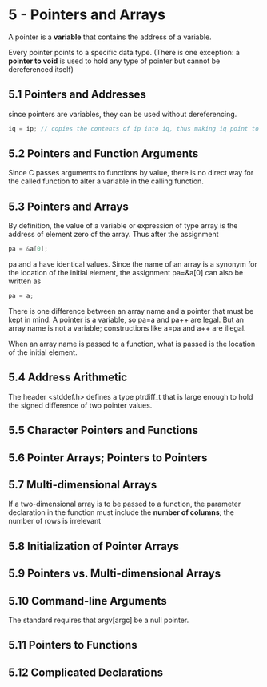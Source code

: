 # 5 - Pointers and Arrays

A pointer is a **variable** that contains the address of a variable.

Every pointer points to a specific data type. (There is one exception: a **pointer to void** is used to hold any type of pointer but cannot be dereferenced itself)

## 5.1 Pointers and Addresses

since pointers are variables, they can be used without dereferencing.
```c
iq = ip; // copies the contents of ip into iq, thus making iq point to whatever ip pointed to
```

## 5.2 Pointers and Function Arguments

Since C passes arguments to functions by value, there is no direct way for the called function to alter a variable in the calling function.

## 5.3 Pointers and Arrays

By definition, the value of a variable or expression of type array is the address of element zero of the array. Thus after the assignment
```c
pa = &a[0];
```
pa and a have identical values. Since the name of an array is a synonym for the location of the initial element, the assignment pa=&a[0] can also be written as

```c
pa = a;
```

There is one difference between an array name and a pointer that must be kept in mind. A pointer is a variable, so pa=a and pa++ are legal. But an array name is not a variable; constructions like a=pa and a++ are illegal.

When an array name is passed to a function, what is passed is the location of the initial element.


## 5.4 Address Arithmetic

The header <stddef.h> defines a type ptrdiff_t that is large enough to hold the signed difference of two pointer values.

## 5.5 Character Pointers and Functions
## 5.6 Pointer Arrays; Pointers to Pointers
## 5.7 Multi-dimensional Arrays

If a two-dimensional array is to be passed to a function, the parameter declaration in the function must include the **number of columns**; the number of rows is irrelevant

## 5.8 Initialization of Pointer Arrays
## 5.9 Pointers vs. Multi-dimensional Arrays
## 5.10 Command-line Arguments

The standard requires that argv[argc] be a null pointer.

## 5.11 Pointers to Functions
## 5.12 Complicated Declarations
